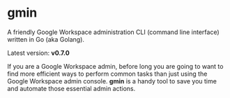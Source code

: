 # gmin
A friendly Google Workspace administration CLI (command line interface) written in Go (aka Golang).

Latest version: **v0.7.0**

If you are a Google Workspace admin, before long you are going to want to find more efficient ways to perform common tasks than just using the Google Workspace admin console. **gmin** is a handy tool to save you time and automate those essential admin actions.
